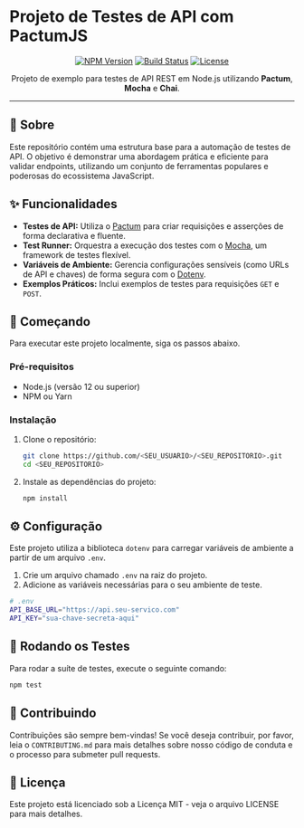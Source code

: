 # Projeto de Testes de API com PactumJS

<!-- Badges -->
<p align="center">
  <!-- ATENÇÃO: Substitua <SEU_USUARIO> e <SEU_REPOSITORIO> pelos seus dados do GitHub -->
  <a href="https://www.npmjs.com/package/pactum"><img src="https://img.shields.io/npm/v/pactum.svg?style=flat-square" alt="NPM Version"></a>
  <a href="https://github.com/<SEU_USUARIO>/<SEU_REPOSITORIO>/actions"><img src="https://github.com/<SEU_USUARIO>/<SEU_REPOSITORIO>/workflows/CI/badge.svg" alt="Build Status"></a>
  <a href="https://github.com/<SEU_USUARIO>/<SEU_REPOSITORIO>/blob/main/LICENSE"><img src="https://img.shields.io/github/license/<SEU_USUARIO>/<SEU_REPOSITORIO>?style=flat-square" alt="License"></a>
</p>

<p align="center">
  Projeto de exemplo para testes de API REST em Node.js utilizando <strong>Pactum</strong>, <strong>Mocha</strong> e <strong>Chai</strong>.
</p>

---

## 📖 Sobre

Este repositório contém uma estrutura base para a automação de testes de API. O objetivo é demonstrar uma abordagem prática e eficiente para validar endpoints, utilizando um conjunto de ferramentas populares e poderosas do ecossistema JavaScript.

## ✨ Funcionalidades

-   **Testes de API:** Utiliza o [Pactum](https://pactumjs.github.io/) para criar requisições e asserções de forma declarativa e fluente.
-   **Test Runner:** Orquestra a execução dos testes com o [Mocha](https://mochajs.org/), um framework de testes flexível.
-   **Variáveis de Ambiente:** Gerencia configurações sensíveis (como URLs de API e chaves) de forma segura com o [Dotenv](https://github.com/motdotla/dotenv).
-   **Exemplos Práticos:** Inclui exemplos de testes para requisições `GET` e `POST`.

## 🚀 Começando

Para executar este projeto localmente, siga os passos abaixo.

### Pré-requisitos

-   Node.js (versão 12 ou superior)
-   NPM ou Yarn

### Instalação

1.  Clone o repositório:
    ```bash
    git clone https://github.com/<SEU_USUARIO>/<SEU_REPOSITORIO>.git
    cd <SEU_REPOSITORIO>
    ```

2.  Instale as dependências do projeto:
    ```bash
    npm install
    ```

## ⚙️ Configuração

Este projeto utiliza a biblioteca `dotenv` para carregar variáveis de ambiente a partir de um arquivo `.env`.

1.  Crie um arquivo chamado `.env` na raiz do projeto.
2.  Adicione as variáveis necessárias para o seu ambiente de teste.

```bash
# .env
API_BASE_URL="https://api.seu-servico.com"
API_KEY="sua-chave-secreta-aqui"
```

## 🧪 Rodando os Testes

Para rodar a suíte de testes, execute o seguinte comando:

```bash
npm test
```

## 🤝 Contribuindo

Contribuições são sempre bem-vindas! Se você deseja contribuir, por favor, leia o `CONTRIBUTING.md` para mais detalhes sobre nosso código de conduta e o processo para submeter pull requests.

## 📜 Licença

Este projeto está licenciado sob a Licença MIT - veja o arquivo LICENSE para mais detalhes.